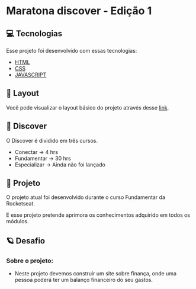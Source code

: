 # Maratona discover - Edição 1

## 💻 **Tecnologias**

Esse projeto foi desenvolvido com essas tecnologias:

- [HTML](https://developer.mozilla.org/pt-BR/docs/Web/HTML)
- [CSS](https://developer.mozilla.org/pt-BR/docs/Web/CSS)
- [JAVASCRIPT](https://developer.mozilla.org/pt-BR/docs/Web/JavaScript)

## 🎨 **Layout**

Você pode visualizar o layout básico do projeto através desse [link](<https://www.figma.com/file/7yKYdkwtfzWla0Ba2uNABV/dev.finance%24-Maratona-Discover-(Copy)?node-id=0%3A1>).

## :new_moon_with_face: **Discover**

O Discover é dividido em três cursos.

- Conectar -> 4 hrs
- Fundamentar -> 30 hrs
- Especializar -> Ainda não foi lançado

## 🚀 **Projeto**

O projeto atual foi desenvolvido durante o curso Fundamentar da Rocketseat.

E esse projeto pretende aprimora os conhecimentos adquirido em todos os módulos.

## :ringed_planet: **Desafio**

### Sobre o projeto:

- Neste projeto devemos construir um site sobre finança, onde uma pessoa poderá ter um balanço financeiro do seu gastos.
